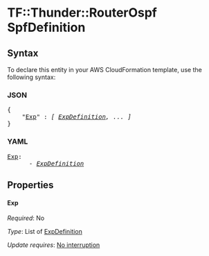 # TF::Thunder::RouterOspf SpfDefinition

## Syntax

To declare this entity in your AWS CloudFormation template, use the following syntax:

### JSON

<pre>
{
    "<a href="#exp" title="Exp">Exp</a>" : <i>[ <a href="expdefinition.md">ExpDefinition</a>, ... ]</i>
}
</pre>

### YAML

<pre>
<a href="#exp" title="Exp">Exp</a>: <i>
      - <a href="expdefinition.md">ExpDefinition</a></i>
</pre>

## Properties

#### Exp

_Required_: No

_Type_: List of <a href="expdefinition.md">ExpDefinition</a>

_Update requires_: [No interruption](https://docs.aws.amazon.com/AWSCloudFormation/latest/UserGuide/using-cfn-updating-stacks-update-behaviors.html#update-no-interrupt)

